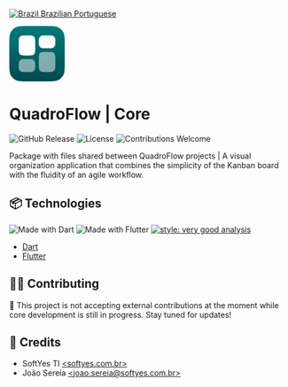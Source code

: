 [![Brazil](https://raw.githubusercontent.com/stevenrskelton/flag-icon/master/png/16/country-4x3/br.png "Brazil") Brazilian Portuguese](README.md)

<img width="100" height="100" src="readme/logo.png" alt="project logo">

# QuadroFlow | Core

![GitHub Release](https://img.shields.io/github/v/release/QuadroFlow/quadroflow_core?include_prereleases&color=007E7A)
![License](https://img.shields.io/github/license/QuadroFlow/quadroflow_core?color=007E7A)
![Contributions Welcome](https://img.shields.io/badge/contributions-Closed-007E7A)

Package with files shared between QuadroFlow projects | A visual organization
application that combines the simplicity of the Kanban board with the fluidity
of an agile workflow.

## 📦 Technologies

![Made with Dart](https://img.shields.io/badge/frontend-Dart-007E7A)
![Made with Flutter](https://img.shields.io/badge/frontend-Flutter-007E7A)
[![style: very good analysis](https://img.shields.io/badge/style-very_good_analysis-B22C89.svg)](https://pub.dev/packages/very_good_analysis)

* [Dart](https://dart.dev/)
* [Flutter](https://flutter.dev/)

## 🧑‍💻 Contributing

🚫 This project is not accepting external contributions at the moment while
core development is still in progress. Stay tuned for updates!

## 📜 Credits

* SoftYes TI [\<softyes.com.br\>](https://softyes.com.br)
* João Sereia [\<joao.sereia@softyes.com.br\>](mailto:joao.sereia@softyes.com.br)
